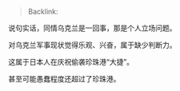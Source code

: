 > Backlink: 

说句实话，同情乌克兰是一回事，那是个人立场问题。  
  
对乌克兰军事现状觉得乐观、兴奋，属于缺少判断力。  
  
这属于日本人在庆祝偷袭珍珠港“大捷”。  
  
甚至可能愚蠢程度还超过了珍珠港。
